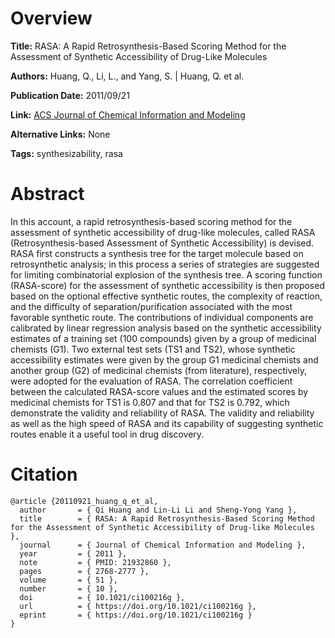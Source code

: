 # Overview
**Title:**
RASA: A Rapid Retrosynthesis-Based Scoring Method for the Assessment of Synthetic Accessibility of Drug-Like Molecules

**Authors:**
Huang, Q., Li, L., and Yang, S. |
Huang, Q. et al.

**Publication Date:**
2011/09/21

**Link:**
[ACS Journal of Chemical Information and Modeling](https://pubs.acs.org/doi/10.1021/ci100216g)

**Alternative Links:**
None

**Tags:**
synthesizability, rasa


# Abstract
In this account, a rapid retrosynthesis-based scoring method for the assessment of synthetic accessibility of drug-like molecules, called RASA (Retrosynthesis-based Assessment of Synthetic Accessibility) is devised.
RASA first constructs a synthesis tree for the target molecule based on retrosynthetic analysis; in this process a series of strategies are suggested for limiting combinatorial explosion of the synthesis tree.
A scoring function (RASA-score) for the assessment of synthetic accessibility is then proposed based on the optional effective synthetic routes, the complexity of reaction, and the difficulty of separation/purification associated with the most favorable synthetic route.
The contributions of individual components are calibrated by linear regression analysis based on the synthetic accessibility estimates of a training set (100 compounds) given by a group of medicinal chemists (G1).
Two external test sets (TS1 and TS2), whose synthetic accessibility estimates were given by the group G1 medicinal chemists and another group (G2) of medicinal chemists (from literature), respectively, were adopted for the evaluation of RASA.
The correlation coefficient between the calculated RASA-score values and the estimated scores by medicinal chemists for TS1 is 0.807 and that for TS2 is 0.792, which demonstrate the validity and reliability of RASA.
The validity and reliability as well as the high speed of RASA and its capability of suggesting synthetic routes enable it a useful tool in drug discovery.


# Citation
```
@article {20110921_huang_q_et_al,
  author       = { Qi Huang and Lin-Li Li and Sheng-Yong Yang },
  title        = { RASA: A Rapid Retrosynthesis-Based Scoring Method for the Assessment of Synthetic Accessibility of Drug-like Molecules },
  journal      = { Journal of Chemical Information and Modeling },
  year         = { 2011 },
  note         = { PMID: 21932860 },
  pages        = { 2768-2777 },
  volume       = { 51 },
  number       = { 10 },
  doi          = { 10.1021/ci100216g },
  url          = { https://doi.org/10.1021/ci100216g },
  eprint       = { https://doi.org/10.1021/ci100216g }
}
```
